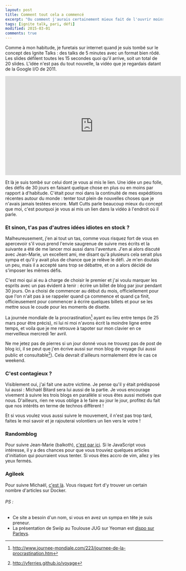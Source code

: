 ```yaml
---
layout: post
title: Comment tout cela a commencé
excerpt: "Ou comment j'aurais certainement mieux fait de l'ouvrir moins grande."
tags: [ignite talk, pari, défi]
modified: 2015-03-01
comments: true
---
```


Comme à mon habitude, je furetais sur internet quand je suis tombé sur le concept des Ignite Talks : des talks de 5 minutes avec un format bien rôdé. Les slides défilent toutes les 15 secondes quoi qu'il arrive, soit un total de 20 slides. L'idée n'est pas du tout nouvelle, la vidéo que je regardais datant de la Google I/O de 2011.

<iframe width="560" height="315" src="https://www.youtube.com/embed/52Ml_zax4A0" start="1788" frameborder="0" allowfullscreen></iframe>

Et là je suis tombé sur celui dont je vous ai mis le lien. Une idée un peu folle, des défis de 30 jours en faisant quelque chose en plus ou en moins par rapport à d'habitude. C'était pour moi dans la continuité de mes expéditions récentes autour du monde : tenter tout plein de nouvelles choses que je n'avais jamais testées encore. Matt Cutts parle beaucoup mieux du concept que moi, c'est pourquoi je vous ai mis un lien dans la vidéo à l'endroit où il parle.

### Et sinon, t'as pas d'autres idées idiotes en stock ?

Malheureusement, j'en ai tout un tas, comme vous risquez fort de vous en apercevoir s'il vous prend l'envie saugrenue de suivre mes écrits et la suivante a été de me lancer moi aussi dans l'aventure. J'en ai alors discuté avec Jean-Marie, un excellent ami, me disant qu'à plusieurs cela serait plus sympa et qu'il y avait plus de chance que je relève le défi. Je m'en doutais un peu, mais il a accepté sans trop se débattre, et on a alors décidé de s'imposer les mêmes défis.  

C'est moi qui ai eu à charge de choisir le premier et j'ai voulu marquer les esprits avec un pas évident à tenir : écrire un billet de blog par jour pendant 30 jours. On a choisi de commencer au début du mois, officiellement pour que l'on n'ait pas à se rappeler quand ça commence et quand ça finit, officieusement pour commencer à écrire quelques billets et pour se les mettre sous le coude pour les moments de disette.  

La journée mondiale de la procrastination[^1] ayant eu lieu entre temps (le 25 mars pour être précis), ni lui ni moi n'avons écrit la moindre ligne entre temps, et voila que je me retrouve à tapoter sur mon clavier en ce merveilleux mercredi 1er avril.  

[^1]: <http://www.journee-mondiale.com/223/journee-de-la-procrastination.htm>

Ne me jetez pas de pierres si un jour donné vous ne trouvez pas de post de blog ici, il se peut que j'en écrive aussi sur mon blog de voyage (lui aussi public et consultable[^2]). Cela devrait d'ailleurs normalement être le cas ce weekend.

[^2]: <http://vferries.github.io/voyage>

### C'est contagieux ?

Visiblement oui, j'ai fait une autre victime. Je pense qu'il y était prédisposé lui aussi : Michaël Bitard sera lui aussi de la partie.
Je vous encourage vivement à suivre les trois blogs en parallèle si vous êtes aussi motivés que nous. D'ailleurs, rien ne vous oblige à le faire au jour le jour, profitez du fait que nos intérêts en terme de technos diffèrent !  

Et si vous voulez vous aussi suivre le mouvement, il n'est pas trop tard, faites le moi savoir et je rajouterai volontiers un lien vers le votre !  

### Randomblog

Pour suivre Jean-Marie (balkoth), [c'est par ici](http://randomblog.fr/).
Si le JavaScript vous intéresse, il y a des chances pour que vous trouviez quelques articles d'initiation qui pourraient vous tenter.
Si vous êtes accro de vim, allez y les yeux fermés.

### Agileek

Pour suivre Michaël, [c'est là](http://agileek.github.io/).
Vous risquez fort d'y trouver un certain nombre d'articles sur Docker.

###### PS :

* Ce site a besoin d'un nom, si  vous en avez un sympa en tête je suis preneur.  
* La présentation de Swiip au Toulouse JUG sur Yeoman est [dispo sur Parleys](https://www.parleys.com/talk/yeoman).  